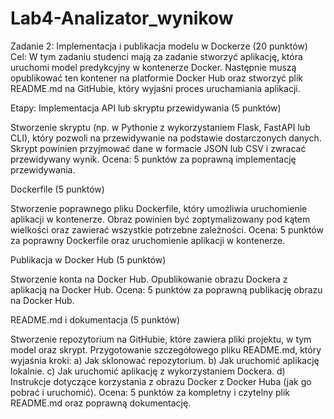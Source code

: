 # Lab4-Analizator_wynikow
Zadanie 2: Implementacja i publikacja modelu w Dockerze (20 punktów)
Cel:
W tym zadaniu studenci mają za zadanie stworzyć aplikację, która uruchomi model predykcyjny w kontenerze Docker. Następnie muszą opublikować ten kontener na platformie Docker Hub oraz stworzyć plik README.md na GitHubie, który wyjaśni proces uruchamiania aplikacji.

Etapy:
Implementacja API lub skryptu przewidywania (5 punktów)

Stworzenie skryptu (np. w Pythonie z wykorzystaniem Flask, FastAPI lub CLI), który pozwoli na przewidywanie na podstawie dostarczonych danych.
Skrypt powinien przyjmować dane w formacie JSON lub CSV i zwracać przewidywany wynik.
Ocena: 5 punktów za poprawną implementację przewidywania.

Dockerfile (5 punktów)

Stworzenie poprawnego pliku Dockerfile, który umożliwia uruchomienie aplikacji w kontenerze.
Obraz powinien być zoptymalizowany pod kątem wielkości oraz zawierać wszystkie potrzebne zależności.
Ocena: 5 punktów za poprawny Dockerfile oraz uruchomienie aplikacji w kontenerze.

Publikacja w Docker Hub (5 punktów)

Stworzenie konta na Docker Hub.
Opublikowanie obrazu Dockera z aplikacją na Docker Hub.
Ocena: 5 punktów za poprawną publikację obrazu na Docker Hub.

README.md i dokumentacja (5 punktów)

Stworzenie repozytorium na GitHubie, które zawiera pliki projektu, w tym model oraz skrypt.
Przygotowanie szczegółowego pliku README.md, który wyjaśnia kroki:
a) Jak sklonować repozytorium.
b) Jak uruchomić aplikację lokalnie.
c) Jak uruchomić aplikację z wykorzystaniem Dockera.
d) Instrukcje dotyczące korzystania z obrazu Docker z Docker Huba (jak go pobrać i uruchomić).
Ocena: 5 punktów za kompletny i czytelny plik README.md oraz poprawną dokumentację.
